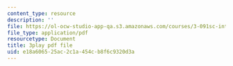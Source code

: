 ```yaml
---
content_type: resource
description: ''
file: https://ol-ocw-studio-app-qa.s3.amazonaws.com/courses/3-091sc-introduction-to-solid-state-chemistry-fall-2010/e18a606525ac2c1a454cb8f6c9320d3a_vPQ9a_xIqRg.pdf
file_type: application/pdf
resourcetype: Document
title: 3play pdf file
uid: e18a6065-25ac-2c1a-454c-b8f6c9320d3a
---
```

